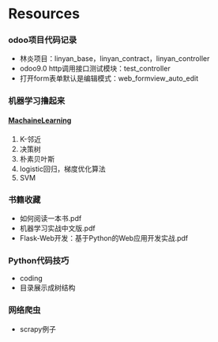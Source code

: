# Resources
### odoo项目代码记录
+ 林炎项目：linyan_base，linyan_contract，linyan_controller
+ odoo9.0 http调用接口测试模块：test_controller
+ 打开form表单默认是编辑模式：web_formview_auto_edit


### 机器学习撸起来
#### [MachaineLearning](https://github.com/CharlesBird/Resources/tree/master/MachineLearning)
1. K-邻近
2. 决策树
3. 朴素贝叶斯
4. logistic回归，梯度优化算法
5. SVM

### 书籍收藏
+ 如何阅读一本书.pdf
+ 机器学习实战中文版.pdf
+ Flask-Web开发：基于Python的Web应用开发实战.pdf

### Python代码技巧
+ coding
+ 目录展示成树结构

### 网络爬虫
+ scrapy例子
